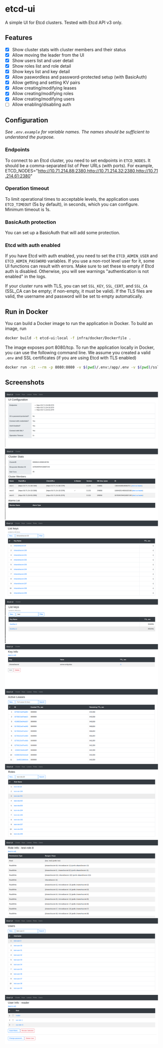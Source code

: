 # etcd-ui

A simple UI for Etcd clusters. Tested with Etcd API v3 only.

## Features

- [x] Show cluster stats with cluster members and their status
- [x] Allow moving the leader from the UI
- [x] Show users list and user detail
- [x] Show roles list and role detail
- [x] Show keys list and key detail
- [x] Allow paswordless and password-protected setup (with BasicAuth)
- [x] Allow getting and setting KV pairs
- [x] Allow creating/modifying leases
- [x] Allow creating/modifying roles
- [x] Allow creating/modifying users
- [ ] Allow enabling/disabling auth

## Configuration

_See `.env.example` for variable names. The names should be sufficient to understand the purpose._

### Endpoints

To connect to an Etcd cluster, you need to set endpoints in `ETCD_NODES`. It should be a comma-separated list of Peer URLs (with ports). For example, ETCD_NODES="http://10.71.214.88:2380,http://10.71.214.32:2380,http://10.71.214.61:2380"

### Operation timeout

To limit operational times to acceptable levels, the application uses `ETCD_TIMEOUT` (5s by default), in seconds, which you can configure. Minimum timeout is 1s.

### BasicAuth protection

You can set up a BasicAuth that will add some protection.

### Etcd with auth enabled

If you have Etcd with auth enabled, you need to set the `ETCD_ADMIN_USER` and `ETCD_ADMIN_PASSWORD` variables. If you use a non-root level user for it, some UI functions can result with errors. Make sure to set these to empty if Etcd auth is disabled. Otherwise, you will see warnings "authentication is not enabled" in the logs.

If your cluster runs with TLS, you can set `SSL_KEY`, `SSL_CERT`, and `SSL_CA` (SSL_CA can be empty; if non-empty, it must be valid). If the TLS files are valid, the username and password will be set to empty automatically.

## Run in Docker

You can build a Docker image to run the application in Docker. To build an image, run

```bash
docker build -t etcd-ui:local -f infra/docker/Dockerfile .
```

The image exposes port 8080/tcp. To run the application locally in Docker, you can use the following command line. We assume you created a valid `.env` and SSL certificates (if you are using Etcd with TLS enabled)

```bash
docker run -it --rm -p 8080:8080 -v $(pwd)/.env:/app/.env -v $(pwd)/ssl:/app/ssl etcd-ui:local
```

## Screenshots

![main page](./docs/images/main.png)
![cluster stats page](./docs/images/stats.png)
![keys](./docs/images/keys.png)
![keys with leases](./docs/images/keys-w-lease.png)
![key info](./docs/images/kv-info.png)
![leases](./docs/images/leases.png)
![roles](./docs/images/roles.png)
![role info](./docs/images/role-info.png)
![users](./docs/images/users.png)
![user info](./docs/images/user-info.png)
